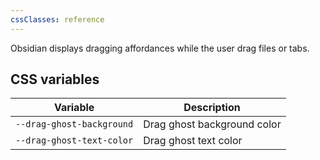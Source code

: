 ```yaml
---
cssClasses: reference
---
```

Obsidian displays dragging affordances while the user drag files or tabs.

## CSS variables

| Variable                  | Description                 |
| ------------------------- | --------------------------- |
| `--drag-ghost-background` | Drag ghost background color |
| `--drag-ghost-text-color` | Drag ghost text color       |
